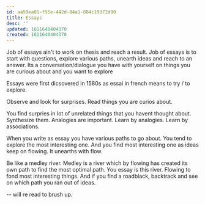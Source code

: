 ```yaml
---
id: aa59ea01-f55e-442d-84a1-884c19372d90
title: Essays
desc: ''
updated: 1611640404370
created: 1611640404370
---
```


Job of essays ain't to work on thesis and reach a result. Job of essays is to start with questions, explore various paths, unearth ideas and reach to an answer. Its a conversation/dialogue you have with yourself on things you are curious about and you want to explore 

Essays were first dicsovered in 1580s as essai in french means to try / to explore. 

Observe and look for surprises. Read things you are curios about. 

You find surpries in lot of unrelated things that you havent thought about. Synthesize them. Analogies are important. Learn by analogies. Learn by associations.

When you write as essay you have various paths to go about. You tend to explore the most interesting one. And you find most interesting one as ideas keep on flowing. It unearths with flow. 

Be like a medley river. Medley is a river which by flowing has created its own path to find the most optimal path. You essay is this river. Flowing to fond most interesting things. And if you find a roadblack, backtrack and see on which path you ran out of ideas.

-- will re read to brush up.
